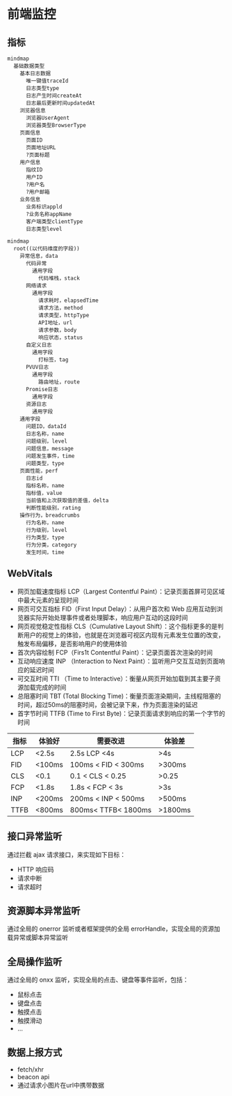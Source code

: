 
# 前端监控

## 指标

```mermaid
mindmap
  基础数据类型
    基本日志数据
      唯一键值traceId
      日志类型type
      日志产生时间createAt
      日志最后更新时间updatedAt
    浏览器信息
      浏览器UserAgent
      浏览器类型BrowserType
    页面信息
      页面ID
      页面地址URL
      ?页面标题
    用户信息
      指纹ID
      用户ID
      ?用户名
      ?用户邮箱
    业务信息
      业务标识appld
      ?业务名称appName
      客户端类型clientType
      日志类型level
```

```mermaid
mindmap
  root((以代码维度的字段))
    异常信息，data
      代码异常
        通用字段
          代码堆栈，stack
      网络请求
        通用字段
          请求耗时，elapsedTime
          请求方法，method
          请求类型，httpType
          API地址，url
          请求参数，body
          响应状态，status
      自定义日志
        通用字段
          打标签，tag
      PVUV日志
        通用字段
          路由地址，route
      Promise日志
        通用字段
      资源日志
        通用字段
    通用字段
      问题ID，dataId
      日志名称，name
      问题级别，level
      问题信息，message
      问题发生事件，time
      问题类型，type
    页面性能，perf
      日志id
      指标名称，name
      指标值，value
      当前值和上次获取值的差值，delta
      判断性能级别，rating
    操作行为，breadcrumbs
      行为名称，name
      行为级别，level
      行为类型，type
      行为分类，category
      发生时间，time

```

## WebVitals

- 网页加载速度指标 LCP（Largest Contentful Paint）：记录页面首屏可见区域中最大元素的呈现时间
- 网页可交互指标 FID（First Input Delay）：从用户首次和 Web 应用互动到浏览器实际开始处理事件或者处理脚本，响应用户互动的这段时间
- 网页视觉稳定性指标 CLS（Cumulative Layout Shift）：这个指标更多的是判断用户的视觉上的体验，也就是在浏览器可视区内现有元素发生位置的改变，触发布局偏移，是否影响用户的使用体验
- 首次内容绘制 FCP（Firs1t Contentful Paint）：记录页面首次渲染的时间
- 互动响应速度 INP （Interaction to Next Paint）：监听用户交互互动到页面响应的延迟时间
- 可交互时间 TTI （Time to Interactive）：衡量从网页开始加载到其主要子资源加载完成的时间
- 总阻塞时间 TBT (Total Blocking Time)：衡量页面渲染期间，主线程阻塞的时间，超过50ms的阻塞时间，会被记录下来，作为页面渲染的延迟
- 首字节时间 TTFB (Time to First Byte)：记录页面请求到响应的第一个字节的时间

指标|体验好|需要改进|体验差
-|-|-|-
LCP|<2.5s|2.5s LCP <4s|>4s
FID|<100ms|100ms < FID < 300ms|>300ms
CLS|<0.1|0.1 < CLS < 0.25| >0.25
FCP|<1.8s|1.8s < FCP < 3s|>3s
INP|<200ms|200ms < INP < 500ms|>500ms
TTFB|<800ms|800ms< TTFB< 1800ms|>1800ms

## 接口异常监听

通过拦截 ajax 请求接口，来实现如下目标：

- HTTP 响应码
- 请求中断
- 请求超时

## 资源脚本异常监听

通过全局的 onerror 监听或者框架提供的全局 errorHandle，实现全局的资源加载异常或脚本异常监听

## 全局操作监听

通过全局的 onxx 监听，实现全局的点击、键盘等事件监听，包括：

- 鼠标点击
- 键盘点击
- 触摸点击
- 触摸滑动
- ...

## 数据上报方式

- fetch/xhr
- beacon api
- 通过请求小图片在url中携带数据
